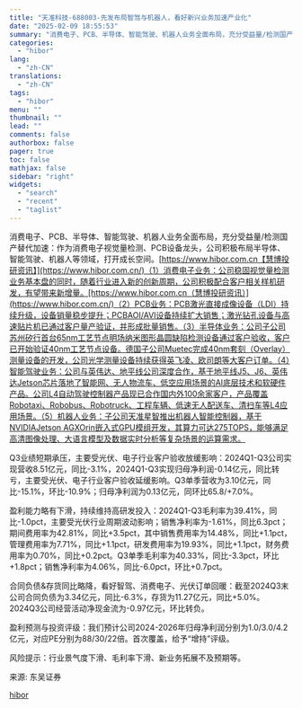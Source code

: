 ```yaml
---
title: "天准科技-688003-先发布局智驾与机器人，看好新兴业务加速产业化"
date: "2025-02-09 18:55:53"
summary: "消费电子、PCB、半导体、智能驾驶、机器人业务全面布局，充分受益量/检测国产替代加速：作为消费..."
categories:
  - "hibor"
lang:
  - "zh-CN"
translations:
  - "zh-CN"
tags:
  - "hibor"
menu: ""
thumbnail: ""
lead: ""
comments: false
authorbox: false
pager: true
toc: false
mathjax: false
sidebar: "right"
widgets:
  - "search"
  - "recent"
  - "taglist"
---
```


消费电子、PCB、半导体、智能驾驶、机器人业务全面布局，充分受益量/检测国产替代加速：作为消费电子视觉量检测、PCB设备龙头，公司积极布局半导体、智能驾驶、机器人等领域，打开成长空间。[https://www.hibor.com.cn【慧博投研资讯】](https://www.hibor.com.cn/)（1）消费电子业务：公司稳固视觉量检测业务基本盘的同时，随着行业进入新的创新周期，公司积极配合客户相关样机研发，有望带来新增量。[https://www.hibor.com.cn（慧博投研资讯）](https://www.hibor.com.cn/)（2）PCB业务：PCB激光直接成像设备（LDI）持续升级，设备销量稳步提升；PCBAOI/AVI设备持续扩大销售；激光钻孔设备与高速贴片机已通过客户量产验证，并形成批量销售。（3）半导体业务：公司子公司苏州矽行首台65nm工艺节点明场纳米图形晶圆缺陷检测设备通过客户验收，客户已开始验证40nm工艺节点设备。德国子公司Muetec完成40nm套刻（Overlay）测量设备的开发，公司光学测量设备持续获得英飞凌、欧司朗等大客户订单。（4）智能驾驶业务：公司与英伟达、地平线公司深度合作，基于地平线J5、J6、英伟达Jetson芯片落地了智能网、无人物流车、低空应用场景的AI底层技术和软硬件产品。公司L4自动驾驶控制器产品现已合作国内外100余家客户，产品覆盖Robotaxi、Robobus、Robotruck、工程车辆、低速无人配送车、清扫车等L4应用场景。（5）机器人业务：子公司天准星智推出机器人智能控制器，基于NVIDIAJetson AGXOrin嵌入式GPU模组开发，其算力可达275TOPS，能够满足高清图像处理、大语言模型及数据实时分析等复杂场景的运算需求。

Q3业绩短期承压，主要受光伏、电子行业客户验收放缓影响：2024Q1-Q3公司实现营收8.51亿元，同比-3.1%，2024Q1-Q3实现归母净利润-0.14亿元，同比转亏，主要受光伏、电子行业客户验收延缓影响。Q3单季营收为3.10亿元，同比-15.1%，环比-10.9%；归母净利润为0.13亿元，同环比65.8/+7.0%。

盈利能力略有下滑，持续维持高研发投入：2024Q1-Q3毛利率为39.41%，同比-1.0pct，主要受光伏行业周期波动影响；销售净利率为-1.61%，同比6.3pct；期间费用率为42.81%，同比+3.5pct，其中销售费用率为14.48%，同比+1.1pct，管理费用率为7.71%，同比+1.1pct，研发费用率为19.93%，同比+1.1pct，财务费用率为0.70%，同比+0.2pct。Q3单季毛利率为40.33%，同比-3.3pct，环比+1.8pct；销售净利率为4.06%，同比-6.0pct，环比+0.7pct。

合同负债&存货同比略降，看好智驾、消费电子、光伏订单回暖：截至2024Q3末公司合同负债为3.34亿元，同比-6.3%，存货为11.27亿元，同比+5.0%。2024Q3公司经营活动净现金流为-0.97亿元，环比转负。

盈利预测与投资评级：我们预计公司2024-2026年归母净利润分别为1.0/3.0/4.2亿元，对应PE分别为88/30/22倍。首次覆盖，给予“增持”评级。

风险提示：行业景气度下滑、毛利率下滑、新业务拓展不及预期等。

来源: 东吴证券

[hibor](https://www.hibor.com.cn/data/22e35b70edd3802eaaf523d1bfeefa76.html)
